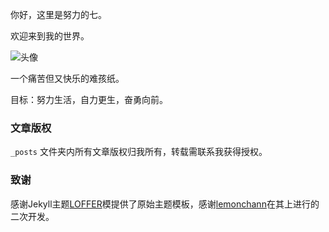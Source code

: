 你好，这里是努力的七。

欢迎来到我的世界。

![头像](https://img.xiejiaqi.cn/i/2023/01/30/63d6b4df74f6b.webp)

一个痛苦但又快乐的难孩纸。

目标：努力生活，自力更生，奋勇向前。

### 文章版权

`_posts` 文件夹内所有文章版权归我所有，转载需联系我获得授权。

### 致谢

感谢Jekyll主题[LOFFER](https://fromendworld.github.io/LOFFER/)模提供了原始主题模板，感谢[lemonchann](https://github.com/lemonchann/lemonchann.github.io)在其上进行的二次开发。
